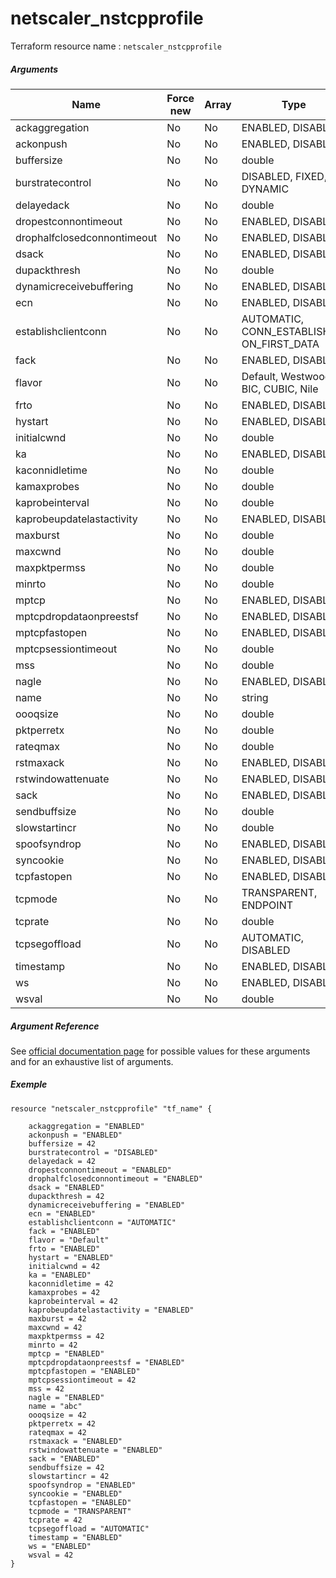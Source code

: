 # netscaler_nstcpprofile

Terraform resource name : ```netscaler_nstcpprofile```

##### Arguments

| Name | Force new | Array | Type |
|----|----|----|----|
|ackaggregation|No|No|ENABLED, DISABLED|
|ackonpush|No|No|ENABLED, DISABLED|
|buffersize|No|No|double|
|burstratecontrol|No|No|DISABLED, FIXED, DYNAMIC|
|delayedack|No|No|double|
|dropestconnontimeout|No|No|ENABLED, DISABLED|
|drophalfclosedconnontimeout|No|No|ENABLED, DISABLED|
|dsack|No|No|ENABLED, DISABLED|
|dupackthresh|No|No|double|
|dynamicreceivebuffering|No|No|ENABLED, DISABLED|
|ecn|No|No|ENABLED, DISABLED|
|establishclientconn|No|No|AUTOMATIC, CONN_ESTABLISHED, ON_FIRST_DATA|
|fack|No|No|ENABLED, DISABLED|
|flavor|No|No|Default, Westwood, BIC, CUBIC, Nile|
|frto|No|No|ENABLED, DISABLED|
|hystart|No|No|ENABLED, DISABLED|
|initialcwnd|No|No|double|
|ka|No|No|ENABLED, DISABLED|
|kaconnidletime|No|No|double|
|kamaxprobes|No|No|double|
|kaprobeinterval|No|No|double|
|kaprobeupdatelastactivity|No|No|ENABLED, DISABLED|
|maxburst|No|No|double|
|maxcwnd|No|No|double|
|maxpktpermss|No|No|double|
|minrto|No|No|double|
|mptcp|No|No|ENABLED, DISABLED|
|mptcpdropdataonpreestsf|No|No|ENABLED, DISABLED|
|mptcpfastopen|No|No|ENABLED, DISABLED|
|mptcpsessiontimeout|No|No|double|
|mss|No|No|double|
|nagle|No|No|ENABLED, DISABLED|
|name|No|No|string|
|oooqsize|No|No|double|
|pktperretx|No|No|double|
|rateqmax|No|No|double|
|rstmaxack|No|No|ENABLED, DISABLED|
|rstwindowattenuate|No|No|ENABLED, DISABLED|
|sack|No|No|ENABLED, DISABLED|
|sendbuffsize|No|No|double|
|slowstartincr|No|No|double|
|spoofsyndrop|No|No|ENABLED, DISABLED|
|syncookie|No|No|ENABLED, DISABLED|
|tcpfastopen|No|No|ENABLED, DISABLED|
|tcpmode|No|No|TRANSPARENT, ENDPOINT|
|tcprate|No|No|double|
|tcpsegoffload|No|No|AUTOMATIC, DISABLED|
|timestamp|No|No|ENABLED, DISABLED|
|ws|No|No|ENABLED, DISABLED|
|wsval|No|No|double|

##### Argument Reference

See [official documentation page](https://developer-docs.citrix.com/projects/netscaler-nitro-api/en/11.0/configuration/ns/nstcpprofile/nstcpprofile/) for possible values for these arguments and for an exhaustive list of arguments.

##### Exemple

```
resource "netscaler_nstcpprofile" "tf_name" {

    ackaggregation = "ENABLED"
    ackonpush = "ENABLED"
    buffersize = 42
    burstratecontrol = "DISABLED"
    delayedack = 42
    dropestconnontimeout = "ENABLED"
    drophalfclosedconnontimeout = "ENABLED"
    dsack = "ENABLED"
    dupackthresh = 42
    dynamicreceivebuffering = "ENABLED"
    ecn = "ENABLED"
    establishclientconn = "AUTOMATIC"
    fack = "ENABLED"
    flavor = "Default"
    frto = "ENABLED"
    hystart = "ENABLED"
    initialcwnd = 42
    ka = "ENABLED"
    kaconnidletime = 42
    kamaxprobes = 42
    kaprobeinterval = 42
    kaprobeupdatelastactivity = "ENABLED"
    maxburst = 42
    maxcwnd = 42
    maxpktpermss = 42
    minrto = 42
    mptcp = "ENABLED"
    mptcpdropdataonpreestsf = "ENABLED"
    mptcpfastopen = "ENABLED"
    mptcpsessiontimeout = 42
    mss = 42
    nagle = "ENABLED"
    name = "abc"
    oooqsize = 42
    pktperretx = 42
    rateqmax = 42
    rstmaxack = "ENABLED"
    rstwindowattenuate = "ENABLED"
    sack = "ENABLED"
    sendbuffsize = 42
    slowstartincr = 42
    spoofsyndrop = "ENABLED"
    syncookie = "ENABLED"
    tcpfastopen = "ENABLED"
    tcpmode = "TRANSPARENT"
    tcprate = 42
    tcpsegoffload = "AUTOMATIC"
    timestamp = "ENABLED"
    ws = "ENABLED"
    wsval = 42
}
```

